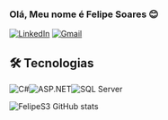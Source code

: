 
### Olá, Meu nome é Felipe Soares 😊



[![LinkedIn](https://img.shields.io/badge/LinkedIn-0077B5?style=for-the-badge&logo=linkedin&logoColor=white)](https://www.linkedin.com/in/felipe-soares-699685287/)
[![Gmail](https://img.shields.io/badge/Gmail-D14836?style=for-the-badge&logo=gmail&logoColor=white)](https://mail.google.com/mail/?view=cm&fs=1&to=felipexy50@gmail.com)


## 🛠️ Tecnologias

![C#](https://img.shields.io/badge/C%23-239120?style=flat-square&logo=c-sharp&logoColor=white)![ASP.NET](https://img.shields.io/badge/ASP.NET-5C2D91?style=flat-square&logo=asp.net&logoColor=white)![SQL Server](https://img.shields.io/badge/SQL%20Server-CC2927?style=flat-square&logo=microsoft-sql-server&logoColor=white)

![FelipeS3 GitHub stats](https://github-readme-stats.vercel.app/api?username=felipeS3&show_icons=true&theme=dracula)
